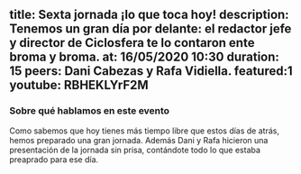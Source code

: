 title: Sexta jornada ¡lo que toca hoy!
description: Tenemos un gran día por delante: el redactor jefe y director de Ciclosfera te lo contaron ente broma y broma.
at: 16/05/2020 10:30
duration: 15
peers: Dani Cabezas y Rafa Vidiella. 
featured:1
youtube: RBHEKLYrF2M
----
### Sobre qué hablamos en este evento

Como sabemos que hoy tienes más tiempo libre que estos días de atrás, hemos preparado una gran jornada. Además Dani y Rafa hicieron una presentación de la jornada sin prisa, contándote todo lo que estaba preaprado para ese día.
